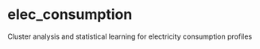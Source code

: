 # elec_consumption

Cluster analysis and statistical learning for electricity consumption profiles

